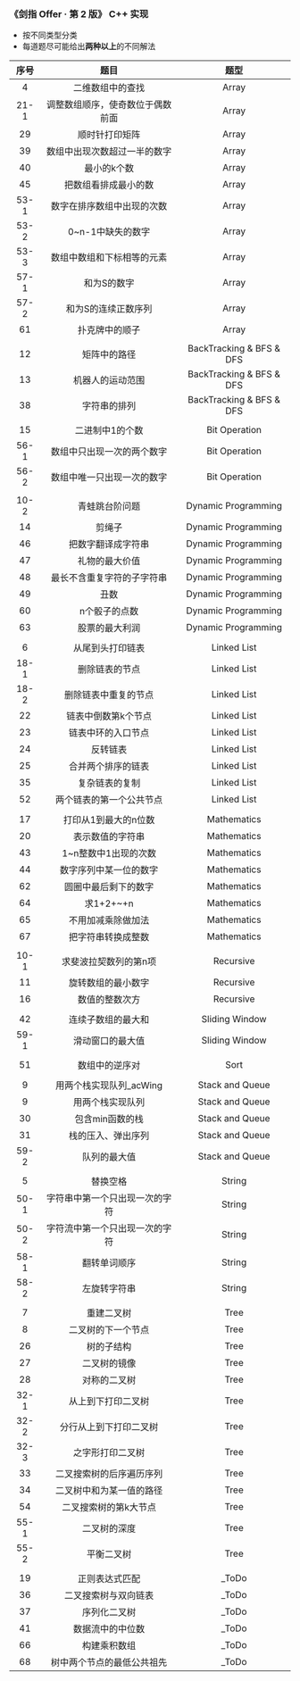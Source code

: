 ### 《剑指 Offer · 第 2 版》 C++ 实现

- 按不同类型分类
- 每道题尽可能给出**两种以上**的不同解法



| 序号 | 题目 | 题型 |
| :-: | :-: | :-: |
| 4 | 二维数组中的查找 | Array |
| 21-1 | 调整数组顺序，使奇数位于偶数前面 | Array |
| 29 | 顺时针打印矩阵 | Array |
| 39 | 数组中出现次数超过一半的数字 | Array |
| 40 | 最小的k个数 | Array |
| 45 | 把数组看排成最小的数 | Array |
| 53-1 | 数字在排序数组中出现的次数 | Array |
| 53-2 | 0~n-1中缺失的数字 | Array |
| 53-3 | 数组中数组和下标相等的元素 | Array |
| 57-1 | 和为S的数字 | Array |
| 57-2 | 和为S的连续正数序列 | Array |
| 61 | 扑克牌中的顺子 | Array |
|  |  |  |
| 12 | 矩阵中的路径 | BackTracking & BFS & DFS |
| 13 | 机器人的运动范围 | BackTracking & BFS & DFS |
| 38 | 字符串的排列 | BackTracking & BFS & DFS |
|  |  |  |
| 15 | 二进制中1的个数 | Bit Operation |
| 56-1 | 数组中只出现一次的两个数字 | Bit Operation |
| 56-2 | 数组中唯一只出现一次的数字 | Bit Operation |
|  |  |  |
| 10-2 | 青蛙跳台阶问题 | Dynamic Programming |
| 14 | 剪绳子 | Dynamic Programming |
| 46 | 把数字翻译成字符串 | Dynamic Programming |
| 47 | 礼物的最大价值 | Dynamic Programming |
| 48 | 最长不含重复字符的子字符串 | Dynamic Programming |
| 49 | 丑数 | Dynamic Programming |
| 60 | n个骰子的点数 | Dynamic Programming |
| 63 | 股票的最大利润 | Dynamic Programming |
|  |  |  |
| 6 | 从尾到头打印链表 | Linked List |
| 18-1 | 删除链表的节点 | Linked List |
| 18-2 | 删除链表中重复的节点 | Linked List |
| 22 | 链表中倒数第k个节点 | Linked List |
| 23 | 链表中环的入口节点 | Linked List |
| 24 | 反转链表 | Linked List |
| 25 | 合并两个排序的链表 | Linked List |
| 35 | 复杂链表的复制 | Linked List |
| 52 | 两个链表的第一个公共节点 | Linked List |
|  |  |  |
| 17 | 打印从1到最大的n位数 | Mathematics |
| 20 | 表示数值的字符串 | Mathematics |
| 43 | 1~n整数中1出现的次数 | Mathematics |
| 44 | 数字序列中某一位的数字 | Mathematics |
| 62 | 圆圈中最后剩下的数字 | Mathematics |
| 64 | 求1+2+~+n | Mathematics |
| 65 | 不用加减乘除做加法 | Mathematics |
| 67 | 把字符串转换成整数 | Mathematics |
|  |  |  |
| 10-1 | 求斐波拉契数列的第n项 | Recursive |
| 11 | 旋转数组的最小数字 | Recursive |
| 16 | 数值的整数次方 | Recursive |
|  |  |  |
| 42 | 连续子数组的最大和 | Sliding Window |
| 59-1 | 滑动窗口的最大值 | Sliding Window |
|  |  |  |
| 51 | 数组中的逆序对 | Sort |
|  |  |  |
| 9 | 用两个栈实现队列_acWing | Stack and Queue |
| 9 | 用两个栈实现队列 | Stack and Queue |
| 30 | 包含min函数的栈 | Stack and Queue |
| 31 | 栈的压入、弹出序列 | Stack and Queue |
| 59-2 | 队列的最大值 | Stack and Queue |
|  |  |  |
| 5 | 替换空格 | String |
| 50-1 | 字符串中第一个只出现一次的字符 | String |
| 50-2 | 字符流中第一个只出现一次的字符 | String |
| 58-1 | 翻转单词顺序 | String |
| 58-2 | 左旋转字符串 | String |
|  |  |  |
| 7 | 重建二叉树 | Tree |
| 8 | 二叉树的下一个节点 | Tree |
| 26 | 树的子结构 | Tree |
| 27 | 二叉树的镜像 | Tree |
| 28 | 对称的二叉树 | Tree |
| 32-1 | 从上到下打印二叉树 | Tree |
| 32-2 | 分行从上到下打印二叉树 | Tree |
| 32-3 | 之字形打印二叉树 | Tree |
| 33 | 二叉搜索树的后序遍历序列 | Tree |
| 34 | 二叉树中和为某一值的路径 | Tree |
| 54 | 二叉搜索树的第k大节点 | Tree |
| 55-1 | 二叉树的深度 | Tree |
| 55-2 | 平衡二叉树 | Tree |
|  |  |  |
| 19 | 正则表达式匹配 | _ToDo |
| 36 | 二叉搜索树与双向链表 | _ToDo |
| 37 | 序列化二叉树 | _ToDo |
| 41 | 数据流中的中位数 | _ToDo |
| 66 | 构建乘积数组 | _ToDo |
| 68 | 树中两个节点的最低公共祖先 | _ToDo |
